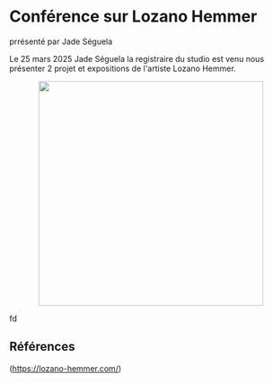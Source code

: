 #   Conférence sur Lozano Hemmer

prrésenté par Jade Séguela

Le 25 mars 2025 Jade Séguela la registraire du studio est venu nous présenter 2 projet et expositions de 
l'artiste Lozano Hemmer. 

<p align="center">
  <img src="/conférence/photos/sphere_packing_bach_monterrey_2019.jpg" height= 400px> <br>
  <i></i>
</p>

fd


## Références 

 (https://lozano-hemmer.com/)
